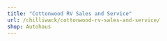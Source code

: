 ```yaml
---
title: "Cottonwood RV Sales and Service"
url: /chilliwack/cottonwood-rv-sales-and-service/
shop: Autohaus
---
```

